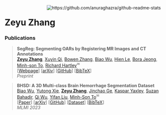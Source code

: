 <img align="right" src="https://github-readme-stats.vercel.app/api/top-langs/?username=steve-zeyu-zhang&hide=HTML" alt="https://github.com/anuraghazra/github-readme-stats" />

<h1> Zeyu Zhang </h1>

<!--
<h3> Biography </h3>
-->

<h3> Publications </h3>

> **SegReg: Segmenting OARs by Registering MR Images and CT Annotations**<br>
> [**Zeyu Zhang**](https://steve-zeyu-zhang.github.io), [Xuyin Qi](https://www.linkedin.com/in/xuyin-q-29672524a/), [Bowen Zhang](https://www.adelaide.edu.au/directory/b.zhang), [Biao Wu](https://scholar.google.com/citations?user=Y3SBBWMAAAAJ&hl=en), [Hien Le](https://iconcancercentre.com.au/doctor/hien-le), [Bora Jeong](https://www.linkedin.com/in/bora-jeong-5a3177231/), [Minh-son To](https://www.flinders.edu.au/people/minhson.to), [Richard Hartley](https://users.cecs.anu.edu.au/~hartley/)<sup>✉</sup><br>
> [[Webpage](https://steve-zeyu-zhang.github.io/SegReg/)] [[arXiv](https://arxiv.org/abs/2311.06956)] [[GitHub](https://github.com/steve-zeyu-zhang/SegReg)] [[BibTeX](https://steve-zeyu-zhang.github.io/SegReg/webpage/scholar.html)]<br>
> _Preprint_


> **BHSD: A 3D Multi-class Brain Hemorrhage Segmentation Dataset**<br>
> [Biao Wu](https://scholar.google.com/citations?user=Y3SBBWMAAAAJ&hl=en), [Yutong Xie](https://v3alab.github.io/author/yutong-xie/), [**Zeyu Zhang**](https://steve-zeyu-zhang.github.io), [Jinchao Ge](https://github.com/jinchaogjc), [Kaspar Yaxley](https://radiopaedia.org/users/kaspar-lewis-yaxley?lang=us), [Suzan Bahadir](https://au.linkedin.com/in/suzan-bahadir-57870416b), [Qi Wu](http://www.qi-wu.me/), [Yifan Liu](https://scholar.google.com/citations?user=ksQ4JnQAAAAJ&hl=zh-CN), [Minh-Son To](https://www.flinders.edu.au/people/minhson.to)<sup>✉</sup><br>
> [[Paper](https://doi.org/10.1007/978-3-031-45673-2_15)] [[arXiv](https://arxiv.org/abs/2308.11298.pdf)] [[GitHub](https://github.com/White65534/BHSD)] [[Dataset](https://www.kaggle.com/datasets/stevezeyuzhang/bhsd-dataset)] [[BibTeX](https://github.com/White65534/BHSD/tree/main#citation)]<br>
> _MLMI 2023_

<!--
<h3> Research Experience </h3>


<h3> Education </h3>

- _**07.2021 - 06.2025**_ $~~~~~$ Bachelor of Science (Advanced) (Honours), _The Australian National University_
- _**07.2022**_ $~~~~~~~~~~~~~~~~~~~~~~~$ Visiting Student, _Imperial College London_
-->




